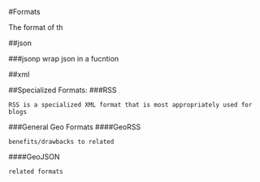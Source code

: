 #Formats

The format of th

##json

###jsonp
wrap json in a fucntion

##xml

##Specialized Formats:
###RSS
```
RSS is a specialized XML format that is most appropriately used for blogs
```

###General Geo Formats
####GeoRSS
```
benefits/drawbacks to related
```
####GeoJSON
```
related formats
```
